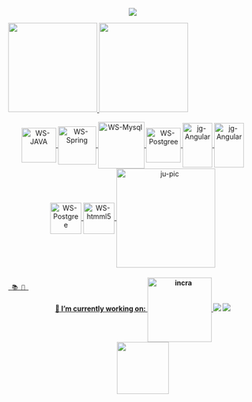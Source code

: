  <p align="center"> 
    <img src="https://readme-typing-svg.herokuapp.com?color=0000FF&lines=Hello,+i'm+a+Software+Developer!☕"(https://git.io/typing-svg)>
 </p> 
   
   
 
  <a href="https://github.com/wesley180320">
  <img height="180em" src="https://github-readme-stats.vercel.app/api?username=wesley180320&show_icons=true&theme=white&include_all_commits=true&count_private=true"/>
  <img height="180em"  src="https://github-readme-stats.vercel.app/api/top-langs/?username=wesley180320&layout=compact&langs_count=7&theme=white"/>  
 
   
<div align="center">
<div style="display: inline_block"><br>
  <img alt="WS-JAVA" align="center" width="70" src="https://cdn.jsdelivr.net/gh/devicons/devicon/icons/java/java-original-wordmark.svg" >
   <img alt="WS-Spring" align="center" width="77" src="https://cdn.jsdelivr.net/gh/devicons/devicon/icons/spring/spring-original-wordmark.svg">
     <img alt="WS-Mysql" align="center" width="94" src="https://cdn.jsdelivr.net/gh/devicons/devicon/icons/mysql/mysql-original-wordmark.svg">
     <img alt="WS-Postgree" align="center" width="70" src="https://cdn.jsdelivr.net/gh/devicons/devicon/icons/postgresql/postgresql-plain-wordmark.svg">
    <img alt="jg-Angular" align="center" height="90" width="60" src="https://cdn.jsdelivr.net/gh/devicons/devicon/icons/javascript/javascript-original.svg">
   <img alt="jg-Angular" align="center" height="90" width=60" src="https://cdn.jsdelivr.net/gh/devicons/devicon/icons/react/react-original-wordmark.svg" />
    <img alt="WS-Postgree" align="center" width="63" src="https://cdn.jsdelivr.net/gh/devicons/devicon/icons/css3/css3-plain-wordmark.svg">
      <img alt="WS-htmml5" align="center" width="63" src="https://cdn.jsdelivr.net/gh/devicons/devicon/icons/html5/html5-plain-wordmark.svg">
  <img align="center" alt="ju-pic" height="200" width="200px" src="https://gifs.eco.br/wp-content/uploads/2022/03/gifs-animados-de-pokemon-2.gif">
</div>
     
  <div style="display:flex">
 
 
<br/>
    
     📚 💼 
    
    
    

  <div style="display:flex">
  <h4>🏢 I’m currently working on:
  <img alt="incra" align="center" width="130" src="https://media-exp1.licdn.com/dms/image/C4D0BAQF6hoz6RBvBQw/company-logo_200_200/0/1640106713628?e=2147483647&v=beta&t=f5VtiQLEDEZHxfR-VxmMWkgI2QW6Kl-_dWdbOCOQZ_Y">
   <a href="https://www.instagram.com/_wesley.de.souza_/" target="_blank"><img src="https://img.shields.io/badge/-Instagram-%23E4405F?style=for-the-badge&logo=instagram&logoColor=white"         target="_blank"></a>
  <a href = "mailto:estevaoowesley@gmail.com"><img src="https://img.shields.io/badge/Gmail-D14836?style=for-the-badge&logo=gmail&logoColor=white" target="_blank"></a>
  <a href="https://www.linkedin.com/in/wesley-de-souza-4a0372157"><img src="https://img.shields.io/badge/LinkedIn-%230077B5.svg?&style=flat-square&logo=linkedin&logoColor=white" width="105" target="_blank"></a>  
  </h4>
  </div>
    
<div style="display:flex"> 
 
</div>
